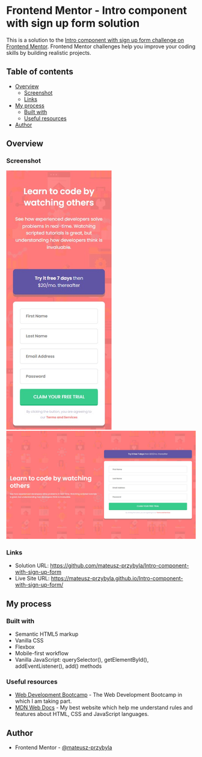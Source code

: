 # Frontend Mentor - Intro component with sign up form solution

This is a solution to the [Intro component with sign up form challenge on Frontend Mentor](https://www.frontendmentor.io/challenges/intro-component-with-signup-form-5cf91bd49edda32581d28fd1). Frontend Mentor challenges help you improve your coding skills by building realistic projects.

## Table of contents

- [Overview](#overview)
  - [Screenshot](#screenshot)
  - [Links](#links)
- [My process](#my-process)
  - [Built with](#built-with)
  - [Useful resources](#useful-resources)
- [Author](#author)

## Overview

### Screenshot

![](./screenshot-mobile.jpg)
![](./screenshot-desktop.jpg)

### Links

- Solution URL: https://github.com/mateusz-przybyla/Intro-component-with-sign-up-form
- Live Site URL: https://mateusz-przybyla.github.io/Intro-component-with-sign-up-form/

## My process

### Built with

- Semantic HTML5 markup
- Vanilla CSS
- Flexbox
- Mobile-first workflow
- Vanilla JavaScript: querySelector(), getElementById(), addEventListener(), add() methods

### Useful resources

- [Web Development Bootcamp](https://www.udemy.com/course/the-complete-web-development-bootcamp/?couponCode=KEEPLEARNING) - The Web Development Bootcamp in which I am taking part.
- [MDN Web Docs](https://developer.mozilla.org/en-US/) - My best website which help me understand rules and features about HTML, CSS and JavaScript languages.

## Author

- Frontend Mentor - [@mateusz-przybyla](https://www.frontendmentor.io/profile/mateusz-przybyla)
